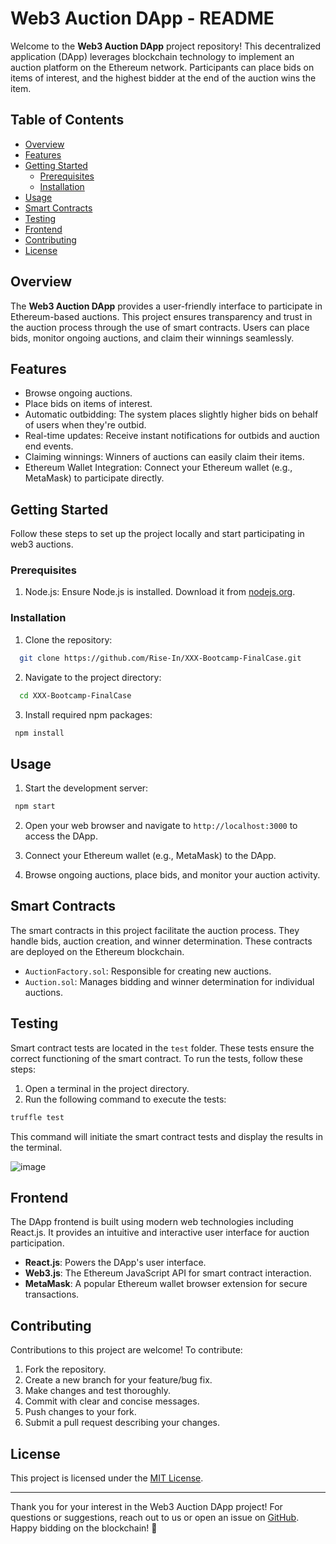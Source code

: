 # Web3 Auction DApp - README

Welcome to the **Web3 Auction DApp** project repository! This decentralized application (DApp) leverages blockchain technology to implement an auction platform on the Ethereum network. Participants can place bids on items of interest, and the highest bidder at the end of the auction wins the item.

## Table of Contents

- [Overview](#overview)
- [Features](#features)
- [Getting Started](#getting-started)
  - [Prerequisites](#prerequisites)
  - [Installation](#installation)
- [Usage](#usage)
- [Smart Contracts](#smart-contracts)
- [Testing](#testing)
- [Frontend](#frontend)
- [Contributing](#contributing)
- [License](#license)

## Overview

The **Web3 Auction DApp** provides a user-friendly interface to participate in Ethereum-based auctions. This project ensures transparency and trust in the auction process through the use of smart contracts. Users can place bids, monitor ongoing auctions, and claim their winnings seamlessly.

## Features

- Browse ongoing auctions.
- Place bids on items of interest.
- Automatic outbidding: The system places slightly higher bids on behalf of users when they're outbid.
- Real-time updates: Receive instant notifications for outbids and auction end events.
- Claiming winnings: Winners of auctions can easily claim their items.
- Ethereum Wallet Integration: Connect your Ethereum wallet (e.g., MetaMask) to participate directly.

## Getting Started

Follow these steps to set up the project locally and start participating in web3 auctions.

### Prerequisites

1. Node.js: Ensure Node.js is installed. Download it from [nodejs.org](https://nodejs.org/).

### Installation

1. Clone the repository:

```bash
  git clone https://github.com/Rise-In/XXX-Bootcamp-FinalCase.git
```

2. Navigate to the project directory:

```bash
  cd XXX-Bootcamp-FinalCase
```

3. Install required npm packages:

```bash
 npm install
```

## Usage

1. Start the development server:

```bash
 npm start
```

2. Open your web browser and navigate to `http://localhost:3000` to access the DApp.

3. Connect your Ethereum wallet (e.g., MetaMask) to the DApp.

4. Browse ongoing auctions, place bids, and monitor your auction activity.

## Smart Contracts

The smart contracts in this project facilitate the auction process. They handle bids, auction creation, and winner determination. These contracts are deployed on the Ethereum blockchain.

- `AuctionFactory.sol`: Responsible for creating new auctions.
- `Auction.sol`: Manages bidding and winner determination for individual auctions.

## Testing

Smart contract tests are located in the `test` folder. These tests ensure the correct functioning of the smart contract. To run the tests, follow these steps:

1. Open a terminal in the project directory.
2. Run the following command to execute the tests:

```bash
truffle test
```

This command will initiate the smart contract tests and display the results in the terminal.

![image](https://github.com/Rise-In/XXX-Bootcamp-FinalCase/assets/140731987/8dc52183-626c-4f39-9408-a37ba496a345)

## Frontend

The DApp frontend is built using modern web technologies including React.js. It provides an intuitive and interactive user interface for auction participation.

- **React.js**: Powers the DApp's user interface.
- **Web3.js**: The Ethereum JavaScript API for smart contract interaction.
- **MetaMask**: A popular Ethereum wallet browser extension for secure transactions.

## Contributing

Contributions to this project are welcome! To contribute:

1. Fork the repository.
2. Create a new branch for your feature/bug fix.
3. Make changes and test thoroughly.
4. Commit with clear and concise messages.
5. Push changes to your fork.
6. Submit a pull request describing your changes.

## License

This project is licensed under the [MIT License](LICENSE).

---

Thank you for your interest in the Web3 Auction DApp project! For questions or suggestions, reach out to us or open an issue on [GitHub](https://github.com/Rise-In/XXX-Bootcamp-FinalCase). Happy bidding on the blockchain! 🚀
